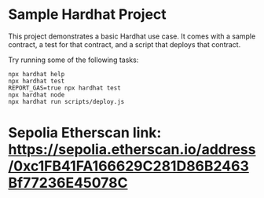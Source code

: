 # Sample Hardhat Project

This project demonstrates a basic Hardhat use case. It comes with a sample contract, a test for that contract, and a script that deploys that contract.

Try running some of the following tasks:

```shell
npx hardhat help
npx hardhat test
REPORT_GAS=true npx hardhat test
npx hardhat node
npx hardhat run scripts/deploy.js
```

# Sepolia Etherscan link: https://sepolia.etherscan.io/address/0xc1FB41FA166629C281D86B2463Bf77236E45078C
